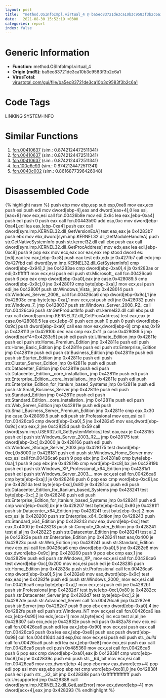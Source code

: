 ```yaml
---
layout: post
title:  "method.OSInfoImpl.virtual_4 @ ba5ec83721de3ca10b3c9583f3b2c6a1"
date:   2021-08-30 15:52:19 +0300
categories: report
index: false
---
```


# Generic Information
- **Function:** method.OSInfoImpl.virtual\_4
- **Origin (md5):** ba5ec83721de3ca10b3c9583f3b2c6a1
- **VirusTotal:** [virustotal.com/gui/file/ba5ec83721de3ca10b3c9583f3b2c6a1][virustotal_ref]

# Code Tags
<span class="tag" id="LINKING">LINKING</span>
<span class="tag" id="SYSTEM-INFO">SYSTEM-INFO</span>


# Similar Functions

1. [fcn.00410637][similar_1_ref] (sim.: 0.8742124472511341)
2. [fcn.00410637][similar_2_ref] (sim.: 0.8742124472511341)
3. [fcn.00410637][similar_3_ref] (sim.: 0.8742124472511341)
4. [fcn.100e6e93][similar_4_ref] (sim.: 0.8742124472511341)
5. [fcn.0040c002][similar_5_ref] (sim.: 0.8616877396426048)


# Disassembled Code

{% highlight nasm %}
push ebp
mov ebp,esp
sub esp,0xe8
mov eax,ecx
push esi
push edi
mov dword[ebp-4],eax
and dword[eax+4],0
lea esi,[eax+8]
mov ecx,esi
call fcn.00426b8e
mov edi,0x9c
lea eax,[ebp-0xa4]
push edi
push 0
push eax
call fcn.00443b90
add esp,0xc
mov dword[ebp-0xa4],edi
lea eax,[ebp-0xa4]
push eax
call dword[sym.imp.KERNEL32.dll_GetVersionExA]
test eax,eax
je 0x4283b7
push ebx
mov ebx,dword[sym.imp.KERNEL32.dll_GetModuleHandleA]
push str.GetNativeSystemInfo
push str.kernel32.dll
call ebx
push eax
call dword[sym.imp.KERNEL32.dll_GetProcAddress]
mov edx,eax
lea edi,[ebp-0xc8]
push 9
pop eax
mov ecx,eax
xor eax,eax
rep stosd dword es:[edi],eax
lea eax,[ebp-0xc8]
push eax
test edx,edx
je 0x427fb7
call edx
jmp 0x427fbd
call dword[sym.imp.KERNEL32.dll_GetSystemInfo]
cmp dword[ebp-0x94],2
jne 0x4283ae
cmp dword[ebp-0xa0],4
jb 0x4283ae
or edi,0xffffffff
mov ecx,esi
push edi
push str.Microsoft_
call fcn.00426ca6
push 6
pop eax
cmp dword[ebp-0xa0],eax
jne case.0x428089.5
cmp dword[ebp-0x9c],0
jne 0x428019
cmp byte[ebp-0xa],1
mov ecx,esi
push edi
jne 0x42800f
push str.Windows_Vista_
jmp 0x428014
push str.Windows_Server_2008_
call fcn.00426ca6
cmp dword[ebp-0x9c],1
jne 0x42803c
cmp byte[ebp-0xa],1
mov ecx,esi
push edi
jne 0x428032
push str.Windows_7_
jmp 0x428037
push str.Windows_Server_2008_R2_
call fcn.00426ca6
push str.GetProductInfo
push str.kernel32.dll
call ebx
push eax
call dword[sym.imp.KERNEL32.dll_GetProcAddress]
test eax,eax
je case.0x428089.5
lea ecx,[ebp-8]
push ecx
push 0
push 0
push dword[ebp-0x9c]
push dword[ebp-0xa0]
call eax
mov eax,dword[ebp-8]
cmp eax,0x19
ja 0x428113
je 0x42810b
dec eax
cmp eax,0x11
ja case.0x428089.5
jmp dword[eax*4+0x4283c5]
push edi
push str.Ultimate_Edition
jmp 0x42811e
push edi
push str.Home_Premium_Edition
jmp 0x42811e
push edi
push str.Home_Basic_Edition
jmp 0x42811e
push edi
push str.Enterprise_Edition
jmp 0x42811e
push edi
push str.Business_Edition
jmp 0x42811e
push edi
push str.Starter_Edition
jmp 0x42811e
push edi
push str.Cluster_Server_Edition
jmp 0x42811e
push edi
push str.Datacenter_Edition
jmp 0x42811e
push edi
push str.Datacenter_Edition__core_installation_
jmp 0x42811e
push edi
push str.Enterprise_Edition__core_installation_
jmp 0x42811e
push edi
push str.Enterprise_Edition_for_Itanium_based_Systems
jmp 0x42811e
push edi
push str.Small_Business_Server
jmp 0x42811e
push edi
push str.Standard_Edition
jmp 0x42811e
push edi
push str.Standard_Edition__core_installation_
jmp 0x42811e
push edi
push str.Web_Server_Edition
jmp 0x42811e
push edi
push str.Small_Business_Server_Premium_Edition
jmp 0x42811e
cmp eax,0x30
jne case.0x428089.5
push edi
push str.Professional
mov ecx,esi
call fcn.00426ca6
cmp dword[ebp-0xa0],5
jne 0x4282e5
mov eax,dword[ebp-0x9c]
cmp eax,2
jne 0x42825d
push 0x59
call dword[sym.imp.USER32.dll_GetSystemMetrics]
test eax,eax
je 0x428155
push edi
push str.Windows_Server_2003_R2__
jmp 0x428175
test dword[ebp-0xc],0x2000
je 0x428166
push edi
push str.Windows_Storage_Server_2003
jmp 0x428175
test dword[ebp-0xc],0x8000
je 0x428181
push edi
push str.Windows_Home_Server
mov ecx,esi
call fcn.00426ca6
push 9
pop ebx
jmp 0x4281a8
cmp byte[ebp-0xa],1
push 9
pop ebx
jne 0x42819b
cmp word[ebp-0xc8],bx
jne 0x42819b
push edi
push str.Windows_XP_Professional_x64_Edition
jmp 0x4281a1
push edi
push str.Windows_Server_2003__
mov ecx,esi
call fcn.00426ca6
cmp byte[ebp-0xa],1
je 0x428248
push 6
pop eax
cmp word[ebp-0xc8],ax
jne 0x4281da
test byte[ebp-0xc],0x80
je 0x4281cc
push edi
push str.Datacenter_Edition_for_Itanium_based_Systems
jmp 0x428241
test byte[ebp-0xc],2
je 0x428248
push edi
push str.Enterprise_Edition_for_Itanium_based_Systems
jmp 0x428241
push edi
cmp word[ebp-0xc8],bx
jne 0x428207
test byte[ebp-0xc],0x80
je 0x4281f1
push str.Datacenter_x64_Edition
jmp 0x428241
test byte[ebp-0xc],2
mov ecx,esi
je 0x428200
push str.Enterprise_x64_Edition
jmp 0x428243
push str.Standard_x64_Edition
jmp 0x428243
mov eax,dword[ebp-0xc]
test eax,0x4000
je 0x428218
push str.Compute_Cluster_Edition
jmp 0x428241
test al,al
jns 0x428223
push str.Datacenter_Edition
jmp 0x428241
test al,2
je 0x42822e
push str.Enterprise_Edition
jmp 0x428241
test eax,0x400
je 0x42823c
push str.Web_Edition
jmp 0x428241
push str.Standard_Edition
mov ecx,esi
call fcn.00426ca6
cmp dword[ebp-0xa0],5
jne 0x4282e8
mov eax,dword[ebp-0x9c]
jmp 0x428260
push 9
pop ebx
cmp eax,1
jne 0x42829e
push edi
push str.Windows_XP_
mov ecx,esi
call fcn.00426ca6
test dword[ebp-0xc],0x200
mov ecx,esi
push edi
je 0x428285
push str.Home_Edition
jmp 0x42828a
push str.Professional
call fcn.00426ca6
cmp dword[ebp-0xa0],5
jne 0x4282e8
mov eax,dword[ebp-0x9c]
test eax,eax
jne 0x4282fe
push edi
push str.Windows_2000_
mov ecx,esi
call fcn.00426ca6
cmp byte[ebp-0xa],1
mov ecx,esi
push edi
jne 0x4282bf
push str.Professional
jmp 0x4282d7
test byte[ebp-0xc],0x80
je 0x4282cc
push str.Datacenter_Server
jmp 0x4282d7
test byte[ebp-0xc],2
je 0x4282de
push str.Advanced_Server
call fcn.00426ca6
jmp 0x4282e8
push str.Server
jmp 0x4282d7
push 9
pop ebx
cmp dword[ebp-0xa0],4
jne 0x4282fe
push edi
push str.Windows_NT
mov ecx,esi
call fcn.00426ca6
lea ecx,[ebp-0x90]
lea edx,[ecx+1]
mov al,byte[ecx]
inc ecx
test al,al
jne 0x428307
sub ecx,edx
je 0x42832e
push edi
push 0x482a78
mov ecx,esi
call fcn.00426ca6
push edi
lea eax,[ebp-0x90]
mov ecx,esi
push eax
call fcn.00426ca6
push 0xa
lea eax,[ebp-0xe8]
push eax
push dword[ebp-0x98]
call fcn.004416d4
add esp,0xc
mov ecx,esi
push edi
push str.__build_
call fcn.00426ca6
push edi
lea eax,[ebp-0xe8]
mov ecx,esi
push eax
call fcn.00426ca6
push edi
push 0x485360
mov ecx,esi
call fcn.00426ca6
push 6
pop eax
cmp dword[ebp-0xa0],eax
jb 0x42838f
cmp word[ebp-0xc8],bx
jne 0x42839c
push edi
push str.__64_bit
mov ecx,esi
call fcn.00426ca6
mov ecx,dword[ebp-4]
pop ebx
mov eax,dword[ecx+4]
pop edi
pop esi
mov esp,ebp
pop ebp
ret
cmp word[ebp-0xc8],0
jne 0x42838f
push edi
push str.__32_bit
jmp 0x428388
push 0xffffffffffffffff
push str.Unsupported
jmp 0x428388
call dword[sym.imp.KERNEL32.dll_GetLastError]
mov ecx,dword[ebp-4]
mov dword[ecx+4],eax
jmp 0x428393
{% endhighlight %}


[similar_1_ref]: /report/fcn.00410637@c299206e1e94de2392d4dd9464d03d54
[similar_2_ref]: /report/fcn.00410637@cf24673e33ae4ffdfd25b8d84595d994
[similar_3_ref]: /report/fcn.00410637@f78d51601618ac7bfc804cdef0537db9
[similar_4_ref]: /report/fcn.100e6e93@a0ac129ff3ea4c0dfa9529c259a9502c
[similar_5_ref]: /report/fcn.0040c002@59aef7c08025d70f84c85db2092fc99e
[virustotal_ref]: https://www.virustotal.com/gui/file/ba5ec83721de3ca10b3c9583f3b2c6a1